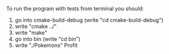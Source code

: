 To run the program with tests from terminal you should:
1) go into cmake-build-debug (write "cd cmake-build-debug")
2) write "cmake ../"
3) write "make"
4) go into bin (write "cd bin")
5) write "./Pokemons"
Profit
